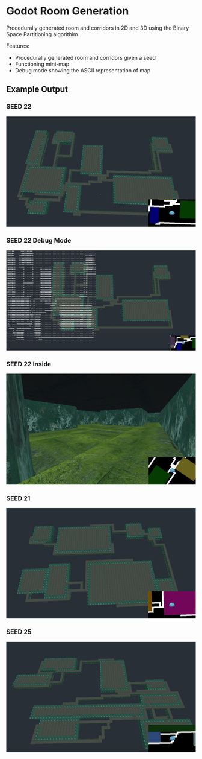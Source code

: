 # Godot Room Generation

Procedurally generated room and corridors in 2D and 3D using the Binary Space Partitioning algorithim.

Features:
* Procedurally generated room and corridors given a seed
* Functioning mini-map
* Debug mode showing the ASCII representation of map

## Example Output

### SEED 22
![seed22map](Output/pg1.JPG)

### SEED 22 Debug Mode
![seed22debug](Output/pg1_debug.JPG)

### SEED 22 Inside
![seed22inside](Output/pg1_inside.JPG)

### SEED 21
![seed21map](Output/pg2.JPG)

### SEED 25
![seed25map](Output/pg3.JPG)
